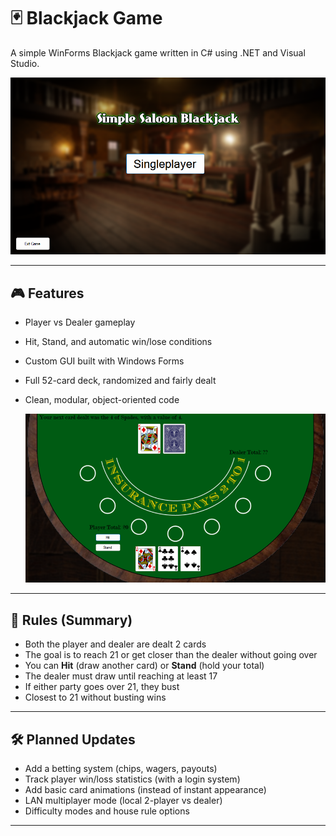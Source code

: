 # 🃏 Blackjack Game

A simple WinForms Blackjack game written in C# using .NET and Visual Studio.


![Blackjack game screenshot](BlackjackMenu.png)

---

## 🎮 Features

- Player vs Dealer gameplay
- Hit, Stand, and automatic win/lose conditions
- Custom GUI built with Windows Forms
- Full 52-card deck, randomized and fairly dealt
- Clean, modular, object-oriented code

  ![Blackjack game screenshot](BlackjackScreenshot.png)

---

## 🧠 Rules (Summary)

- Both the player and dealer are dealt 2 cards
- The goal is to reach 21 or get closer than the dealer without going over
- You can **Hit** (draw another card) or **Stand** (hold your total)
- The dealer must draw until reaching at least 17
- If either party goes over 21, they bust
- Closest to 21 without busting wins

---

## 🛠 Planned Updates

- Add a betting system (chips, wagers, payouts)
- Track player win/loss statistics (with a login system)
- Add basic card animations (instead of instant appearance)
- LAN multiplayer mode (local 2-player vs dealer)
- Difficulty modes and house rule options

---
